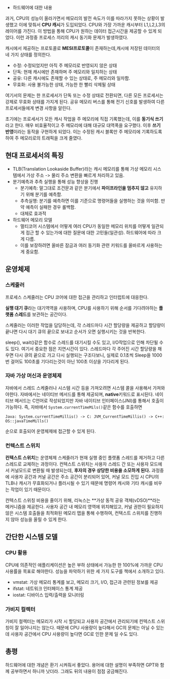 - 하드웨어에 대한 내용

과거, CPU의 성능이 올라가면서 메모리의 발전 속도가 이를 따라가지 못하는 상황이 발생했고 이에 맞춰서 **CPU 캐시**가 도입되었다. CPU와 가장 가까운 캐시부터 L1,L2,L3의 레이어를 가진다. 이 방법을 통해 CPU가 원하는 데이터 접근시간을 제공할 수 있게 되었다. 이런 과정중 프로세스 끼리의 캐시 동기화 문제가 발생하였다.

캐시에서 제공하는 프로토콜로 **MESI프로토콜**이 존재하는데,캐시에 저장된 데이터의 네 가지 상태를 정의한다.

- 수정: 수정되었지만 아직 주 메모리로 반영되지 않은 상태
- 단독: 현재 캐시에만 존재하며 주 메모리와 일치하는 상태
- 공유: 다른 캐시에도 존재할 수 있는 상태로, 주 메모리와 일차함.
- 무효화: 사용 불가능한 상태, 가능한 한 빨리 삭제될 상태

여기서의 문제는 한 프로세서가 단독 또는 수정 상태로 전환되면, 다른 모든 프로세서는 강제로 무효화 상태를 가지게 된다. 공유 메모리 버스를 통해 전기 신호를 발생하여 다른 프로세서들에게 변경 사항을 알린다.

초기에는 프로세서가 모든 캐시 작업을 주 메모리에 직접 기록했는데, 이를 **동기식 쓰기**라고 한다. 매우 비효율적이고 주 메모리에 대해 대규모 대역폭을 요구했다.
이후 **쓰기 반영**이라는 동작을 구현하게 되었다. 이는 수정된 캐시 블록만 주 메모리에 기록하도록 하여 주 메모리로의 트래픽을 크게 줄였다. 

## 현대 프로세서의 특징

- TLB(Translation Lookaside Buffer)라는 캐시 메모리를 통해 가상 메모리 시스템에서 가상 주소 -> 물리 주소 변환을 빠르게 처리하고 있음.
- 분기예측과 추측 실행을 통해 성능 향상을 진행
    - 분기예측: 말그대로 조건문과 같은 분기에서 **파이프라인을 멈추지 않고** 유지하기 위해 분기를 예측함.
    - 추측실행: 분기를 예측하면 이를 기준으로 명령어들을 실행하는 것을 의미함. 만약 예측이 실패한 경우 롤백함.
    - 대체로 효과적
- 하드웨어 메모리 모델
    - 멀티코어 시스템에서 어떻게 여러 CPU가 동일한 메모리 위치를 어떻게 일관되게 접근 할 수 있는가에 대한 질문에 대한 고민들(일관성). 하드웨어에 따라 크게 다름.
    - 이를 보장하려면 올바른 잠금과 여러 동기화 관련 키워드를 올바르게 사용하는게 중요함.

## 운영체제

### 스케줄러

프로세스 스케줄러는 CPU 코어에 대한 접근을 관리하고 인터럽트에 대응한다.

**실행 대기 큐**라는 대기역역을 사용하며, CPU를 사용하기 위해 순서를 기다려야하는 
**플랫폼 스레드**를 보관하는 공간이다. 

스케줄러는 이러한 작업을 담당하는데, 각 스레드마다 시간 할당량을 제공하고 할당량이 끝나면 다시 대기 큐의 끝으로 보내고 순서가 오면 실행시키는 것을 반복한다.

sleep(), wait()같은 함수로 스레드를 대기시킬 수도 있고, I/O작업으로 인해 차단될 수도 있다. 여기서 중요한 점은 지연시간이 있다. 스레드마다 각 주어진 시간 할당량을 채우면 다시 큐의 끝으로 가고 다시 실행되는 구조다보니, 실제로 0.1초씩 Sleep을 1000번 걸어도 100초를 기다리는것이 아닌 100초 이상을 기다리게 된다. 


### 자바 가상 머신과 운영체제

자바에서 스레드 스케줄러나 시스템 시간 등을 가져오려면 시스템 콜을 사용해서 가져와야한다. 자바에서는 네이티브 메서드를 통해 제공되며, **native**키워드로 표시된다. 네이티브 메서드는 C언어로 작성되었지만 자바 네이티브 인터페이스(JNI)를 통해서 호출이 가능하다. 즉, 자바에서 `System.currentTimeMils()`같은 함수를 호출하면
```text
Java: System.currentTimeMillis() -> C: JVM_CurrentTimeMillis() -> C++: OS::javaTimeMills()
```

순으로 호출되어 운영체제에 접근할 수 있게 된다.

### 컨텍스트 스위치

**컨텍스트 스위치**는 운영체제 스케줄러가 현재 실행 중인 플랫폼 스레드를 제거하고 다른 스레드로 교체하는 과정이다. 컨텍스트 스위치는 사용자 스레드 간 또는 사용자 모드에서 커널모드로 변환될 때 발생되는데, **후자의 경우 상당한 비용을 소모하게 된다.** 과정중에 사용자 공간과 커널 공간은 주소 공간이 분리되어 있어, 커널 모드 진입 시 CPU의 TLB나 캐시가 무효화되거나 플러시될 수 있기 때문에 명령어 캐시와 기타 캐시를 비우는 작업이 있기 때문이다. 

컨텍스트 스위칭 비용을 줄이기 위해, 리눅스는 **가상 동적 공유 객체(vDSO)**라는 메커니즘을 제공한다. 사용자 공간 내 메모리 영역에 위치해있고, 커널 권한이 필요하지 않은 시스템 호출들을 최적화된 메모리 맵을 통해 수행하여, 컨텍스트 스위치를 진행하지 않아 성능을 올릴 수 있게 한다. 

## 간단한 시스템 모델

### CPU 활용

CPU에 의존적인 애플리케이션은 높은 부하 상태에서 가능한 한 100%에 가까운 CPU 사용률을 목표로 해야한다. 성능을 파악하기 위한 세 가지 도구를 책에서 소개하고 있다.

- vmstat: 가상 메모리 통계를 보고, 메모리 크기, I/O, 접근과 관련된 정보를 제공
- ifstat: 네트워크 인터페이스 통계 제공
- iostat: 디바이스 입력/출력을 모니터링

### 가비지 컬렉터

가비지 컬렉터는 메모리가 시작 시 할당되고 사용자 공간에서 관리되기에 컨텍스트 스위칭이 잘 일어나지는 않는다. 때문에 CPU 사용량이 높다해서 GC의 문제는 아닐 수 있는데 사용자 공간에서 CPU 사용량이 높다면 GC로 인한 문제 일 수도 있다.


## 총평

하드웨어에 대한 개념은 환기 시켜줘서 좋았다. 용어에 대한 설명이 부족하면 GPT와 함께 공부하면서 하니까 낫더라. 그래도 뒤의 내용이 점점 궁금해진다.